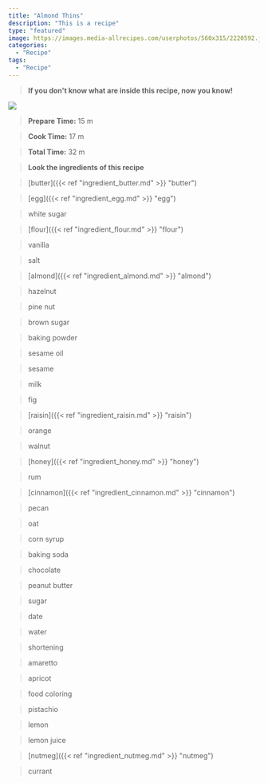 ```yaml
---
title: "Almond Thins"
description: "This is a recipe"
type: "featured"
image: https://images.media-allrecipes.com/userphotos/560x315/2220592.jpg
categories: 
  - "Recipe"
tags: 
  - "Recipe"
---
```



>**If you don't know what are inside this recipe, now you know!**

![](../images/Recipes-Banner.jpg)
> **Prepare Time:** 15 m


> **Cook Time:** 17 m


> **Total Time:** 32 m

> **Look the ingredients of this recipe**

> [butter]({{< ref "ingredient_butter.md" >}} "butter")

> [egg]({{< ref "ingredient_egg.md" >}} "egg")

> white sugar

> [flour]({{< ref "ingredient_flour.md" >}} "flour")

> vanilla

> salt

> [almond]({{< ref "ingredient_almond.md" >}} "almond")

> hazelnut

> pine nut

> brown sugar

> baking powder

> sesame oil

> sesame

> milk

> fig

> [raisin]({{< ref "ingredient_raisin.md" >}} "raisin")

> orange

> walnut

> [honey]({{< ref "ingredient_honey.md" >}} "honey")

> rum

> [cinnamon]({{< ref "ingredient_cinnamon.md" >}} "cinnamon")

> pecan

> oat

> corn syrup

> baking soda

> chocolate

> peanut butter

> sugar

> date

> water

> shortening

> amaretto

> apricot

> food coloring

> pistachio

> lemon

> lemon juice

> [nutmeg]({{< ref "ingredient_nutmeg.md" >}} "nutmeg")

> currant

